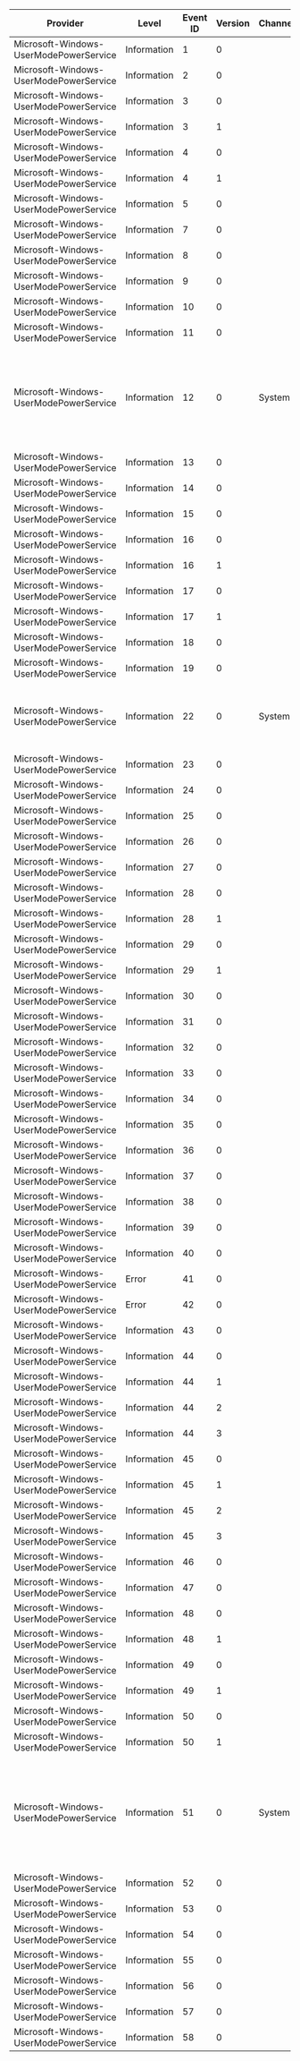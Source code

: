 Provider                                |  Level        |  Event ID  |  Version  |  Channel  |  Task                                |  Opcode                |  Keyword               |  Message
----------------------------------------|---------------|------------|-----------|-----------|--------------------------------------|------------------------|------------------------|---------------------------------------------------------------------------------------------------------------------
Microsoft-Windows-UserModePowerService  |  Information  |  1         |  0        |           |  RundownPlatformRole                 |                        |                        |
Microsoft-Windows-UserModePowerService  |  Information  |  2         |  0        |           |  RundownPowerScheme                  |                        |                        |
Microsoft-Windows-UserModePowerService  |  Information  |  3         |  0        |           |  RundownAcPowerSetting               |                        |                        |
Microsoft-Windows-UserModePowerService  |  Information  |  3         |  1        |           |  RundownAcPowerSetting               |                        |                        |
Microsoft-Windows-UserModePowerService  |  Information  |  4         |  0        |           |  RundownDcPowerSetting               |                        |                        |
Microsoft-Windows-UserModePowerService  |  Information  |  4         |  1        |           |  RundownDcPowerSetting               |                        |                        |
Microsoft-Windows-UserModePowerService  |  Information  |  5         |  0        |           |  AdaptiveDimTimeout                  |                        |                        |
Microsoft-Windows-UserModePowerService  |  Information  |  7         |  0        |           |                                      |                        |                        |
Microsoft-Windows-UserModePowerService  |  Information  |  8         |  0        |           |  RundownBatteryInformation           |                        |                        |
Microsoft-Windows-UserModePowerService  |  Information  |  9         |  0        |           |  RundownBatteryStatus                |                        |                        |
Microsoft-Windows-UserModePowerService  |  Information  |  10        |  0        |           |  RundownBrightnessCapability         |                        |                        |
Microsoft-Windows-UserModePowerService  |  Information  |  11        |  0        |           |  RundownPowerSource                  |                        |                        |
Microsoft-Windows-UserModePowerService  |  Information  |  12        |  0        |  System   |  PowerSchemeChanged                  |                        |                        |  Process {ProcessPath} (process ID:{ProcessPid}) reset policy scheme from {OldSchemeGuid} to {NewSchemeGuid}
Microsoft-Windows-UserModePowerService  |  Information  |  13        |  0        |           |  PowerMeterData                      |                        |  PowerMeter            |
Microsoft-Windows-UserModePowerService  |  Information  |  14        |  0        |           |  PowerMeterMetaData                  |                        |  PowerMeter            |
Microsoft-Windows-UserModePowerService  |  Information  |  15        |  0        |           |  RundownOverrideConfiguration        |                        |                        |
Microsoft-Windows-UserModePowerService  |  Information  |  16        |  0        |           |  RundownOverridePowerSetting         |                        |                        |
Microsoft-Windows-UserModePowerService  |  Information  |  16        |  1        |           |  RundownOverridePowerSetting         |                        |                        |
Microsoft-Windows-UserModePowerService  |  Information  |  17        |  0        |           |  RundownPowerProfileSetting          |                        |                        |
Microsoft-Windows-UserModePowerService  |  Information  |  17        |  1        |           |  RundownPowerProfileSetting          |                        |                        |
Microsoft-Windows-UserModePowerService  |  Information  |  18        |  0        |           |  EnergyMeterData                     |                        |  EnergyMeter           |
Microsoft-Windows-UserModePowerService  |  Information  |  19        |  0        |           |  EnergyMeterMetaData                 |                        |  EnergyMeter           |
Microsoft-Windows-UserModePowerService  |  Information  |  22        |  0        |  System   |  ProvEngineTurnApply                 |                        |                        |  Reapply power settings upon completion of the provisioning engine's turn {Turn}
Microsoft-Windows-UserModePowerService  |  Information  |  23        |  0        |           |  RundownConsoleSession               |                        |                        |
Microsoft-Windows-UserModePowerService  |  Information  |  24        |  0        |           |  ConsoleSessionChange                |                        |                        |
Microsoft-Windows-UserModePowerService  |  Information  |  25        |  0        |           |  RundownSessionUser                  |                        |                        |
Microsoft-Windows-UserModePowerService  |  Information  |  26        |  0        |           |  SessionUserChange                   |                        |                        |
Microsoft-Windows-UserModePowerService  |  Information  |  27        |  0        |           |  RundownSmartUserPresenceState       |                        |  SmartUserPresence     |
Microsoft-Windows-UserModePowerService  |  Information  |  28        |  0        |           |  RundownSmartUserPresenceIntevals    |                        |  SmartUserPresence     |
Microsoft-Windows-UserModePowerService  |  Information  |  28        |  1        |           |  RundownSmartUserPresenceIntevals    |                        |  SmartUserPresence     |
Microsoft-Windows-UserModePowerService  |  Information  |  29        |  0        |           |  SmartUserPresenceIntervalsSet       |                        |  SmartUserPresence     |
Microsoft-Windows-UserModePowerService  |  Information  |  29        |  1        |           |  SmartUserPresenceIntervalsSet       |                        |  SmartUserPresence     |
Microsoft-Windows-UserModePowerService  |  Information  |  30        |  0        |           |  SmartUserPresenceIntevalsClear      |                        |  SmartUserPresence     |
Microsoft-Windows-UserModePowerService  |  Information  |  31        |  0        |           |  SmartUserPresencePrediction         |                        |  SmartUserPresence     |
Microsoft-Windows-UserModePowerService  |  Information  |  32        |  0        |           |  SmartUserPresenceSuspendResume      |                        |  SmartUserPresence     |
Microsoft-Windows-UserModePowerService  |  Information  |  33        |  0        |           |  SmartUserPresenceTimeUpdate         |                        |  SmartUserPresence     |
Microsoft-Windows-UserModePowerService  |  Information  |  34        |  0        |           |  SleepStudySleepSession              |  Start                 |  SleepStudy            |
Microsoft-Windows-UserModePowerService  |  Information  |  35        |  0        |           |  SleepStudySleepSession              |  Stop                  |  SleepStudy            |
Microsoft-Windows-UserModePowerService  |  Information  |  36        |  0        |           |  SleepStudySleepSession              |  TooShort              |  SleepStudy            |
Microsoft-Windows-UserModePowerService  |  Information  |  37        |  0        |           |  SleepStudySleepSessionRelogging     |  Start                 |  SleepStudy            |
Microsoft-Windows-UserModePowerService  |  Information  |  38        |  0        |           |  SleepStudySleepSessionRelogging     |  Stop                  |  SleepStudy            |
Microsoft-Windows-UserModePowerService  |  Information  |  39        |  0        |           |  SleepStudySleepSessionRelogging     |  PassStart             |  SleepStudy            |
Microsoft-Windows-UserModePowerService  |  Information  |  40        |  0        |           |  SleepStudySleepSessionRelogging     |  PassStop              |  SleepStudy            |
Microsoft-Windows-UserModePowerService  |  Error        |  41        |  0        |           |  SleepStudySleepSessionRelogging     |  MissingStart          |  SleepStudy            |
Microsoft-Windows-UserModePowerService  |  Error        |  42        |  0        |           |  SleepStudySleepSessionRelogging     |  MissingStop           |  SleepStudy            |
Microsoft-Windows-UserModePowerService  |  Information  |  43        |  0        |           |  BrightnessAndTransitionTimes        |                        |  BrightnessTransition  |
Microsoft-Windows-UserModePowerService  |  Information  |  44        |  0        |           |  AdaptiveStandby                     |  BatteryReserveAction  |  AdaptiveStandby       |
Microsoft-Windows-UserModePowerService  |  Information  |  44        |  1        |           |  AdaptiveStandby                     |  BatteryReserveAction  |  AdaptiveStandby       |
Microsoft-Windows-UserModePowerService  |  Information  |  44        |  2        |           |  AdaptiveStandby                     |  BatteryReserveAction  |  AdaptiveStandby       |
Microsoft-Windows-UserModePowerService  |  Information  |  44        |  3        |           |  AdaptiveStandby                     |  BatteryReserveAction  |  AdaptiveStandby       |
Microsoft-Windows-UserModePowerService  |  Information  |  45        |  0        |           |  AdaptiveStandby                     |  StandbyBudgetAction   |  AdaptiveStandby       |
Microsoft-Windows-UserModePowerService  |  Information  |  45        |  1        |           |  AdaptiveStandby                     |  StandbyBudgetAction   |  AdaptiveStandby       |
Microsoft-Windows-UserModePowerService  |  Information  |  45        |  2        |           |  AdaptiveStandby                     |  StandbyBudgetAction   |  AdaptiveStandby       |
Microsoft-Windows-UserModePowerService  |  Information  |  45        |  3        |           |  AdaptiveStandby                     |  StandbyBudgetAction   |  AdaptiveStandby       |
Microsoft-Windows-UserModePowerService  |  Information  |  46        |  0        |           |  AdaptiveStandby                     |  StandbyBudgetReset    |  AdaptiveStandby       |
Microsoft-Windows-UserModePowerService  |  Information  |  47        |  0        |           |  AdaptiveStandby                     |  SrumFailure           |  AdaptiveStandby       |
Microsoft-Windows-UserModePowerService  |  Information  |  48        |  0        |           |  GpuAdapterCount                     |                        |  KwSleepStudy          |
Microsoft-Windows-UserModePowerService  |  Information  |  48        |  1        |           |  GpuAdapterCount                     |                        |  KwSleepStudy          |
Microsoft-Windows-UserModePowerService  |  Information  |  49        |  0        |           |  RundownOverlaySchemePowerSetting    |                        |                        |
Microsoft-Windows-UserModePowerService  |  Information  |  49        |  1        |           |  RundownOverlaySchemePowerSetting    |                        |                        |
Microsoft-Windows-UserModePowerService  |  Information  |  50        |  0        |           |  RundownActualOverlayPowerScheme     |                        |                        |
Microsoft-Windows-UserModePowerService  |  Information  |  50        |  1        |           |  RundownActualOverlayPowerScheme     |                        |                        |
Microsoft-Windows-UserModePowerService  |  Information  |  51        |  0        |  System   |  OverlayPowerSchemeChanged           |                        |                        |  Process {ProcessPath} (process ID:{ProcessPid}) reset overlay policy scheme from {OldSchemeGuid} to {NewSchemeGuid}
Microsoft-Windows-UserModePowerService  |  Information  |  52        |  0        |           |  RundownEffectiveOverlayPowerScheme  |                        |                        |
Microsoft-Windows-UserModePowerService  |  Information  |  53        |  0        |           |  RundownOverlaySuspendReason         |                        |                        |
Microsoft-Windows-UserModePowerService  |  Information  |  54        |  0        |           |  OverlaySuspendResume                |                        |                        |
Microsoft-Windows-UserModePowerService  |  Information  |  55        |  0        |           |  OverrideDllSettingsUpdate           |                        |                        |
Microsoft-Windows-UserModePowerService  |  Information  |  56        |  0        |           |  OverrideDllPowerSetting             |                        |                        |
Microsoft-Windows-UserModePowerService  |  Information  |  57        |  0        |           |  AdaptiveStandby                     |  Start                 |  AdaptiveStandby       |
Microsoft-Windows-UserModePowerService  |  Information  |  58        |  0        |           |  AdaptiveStandby                     |  Stop                  |  AdaptiveStandby       |